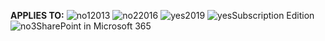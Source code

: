 <Token>**APPLIES TO:** ![no1](../media/no.png)2013 ![no2](../media/no.png)2016 ![yes](../media/yes.png)2019 ![yes](../media/yes.png)Subscription Edition ![no3](../media/no.png)SharePoint in Microsoft 365</Token>
